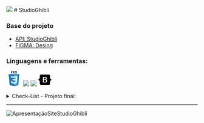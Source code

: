 <img height="35" src="https://jenessa-reika.ca/wp-content/uploads/2020/04/miyazaki1-600x600.png"> # StudioGhibli

### Base do projeto 
- [API: StudioGhibli](https://ghibliapi.vercel.app/)
- [FIGMA: Desing](https://www.figma.com/file/Wit1TMZuRWQVbYGNrZJ4tp/Page-Studio-Ghibli?type=design&node-id=0-1&mode=design&t=aiSyrRLgLVOVH6vs-0)

### Linguagens e ferramentas: 

<code><img height="40" src="https://raw.githubusercontent.com/devicons/devicon/master/icons/css3/css3-original-wordmark.svg"></code>
<code><img height="33" src="https://cdn-icons-png.flaticon.com/512/732/732212.png"></code>
<code><img height="33" src="https://logospng.org/download/javascript/logo-javascript-icon-256.png"></code>
<code><img height="35" src="https://raw.githubusercontent.com/devicons/devicon/master/icons/bootstrap/bootstrap-plain.svg"></code>

<details><summary>Check-List - Projeto final:</summary> 
  <ul> 
    <li>[x] Page 1 - Landing Page.</li>
    <li>[x] Page 2 - Movies..</li>
    <li>[ ] Page 2 - Carrossel </li>
    <li>[ ] Page 3 - Characters.</li>
    <li>[ ] API.</li>
    <li>[ ] Responsividade.</li>
    <li>[ ] Documentação README.md.</li>
    <li> [x] Git Pages  </li>
  </ul>
</details>





<!--
```shell
git clone 
```
-->

------------------
![ApresentaçãoSiteStudioGhibli](https://github.com/Paivaas/StudioGhibli/assets/123731976/bc9c63e7-3a6a-46ef-802c-e9f5ea21cd89)
